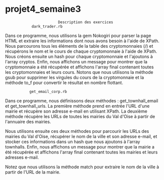 # projet4_semaine3
                            Description des exercices
                dark_trader.rb
    
Dans ce programme, nous utilisons la gem Nokogiri pour parser la page HTML et extraire les informations dont nous avons besoin à l'aide de XPath. Nous parcourons tous les éléments de la table des cryptomonnaies (<tbody>/<tr>) et récupérons le nom et le cours de chaque cryptomonnaie à l'aide de XPath. Nous créons ensuite un hash pour chaque cryptomonnaie et l'ajoutons à l'array cryptos. Enfin, nous affichons un message pour montrer que la cryptomonnaie a été récupérée et affichons l'array final contenant toutes les cryptomonnaies et leurs cours.
Notons que nous utilisons la méthode gsub pour supprimer les virgules du cours de la cryptomonnaie et la méthode to_f pour convertir le résultat en nombre flottant.

               get_email_corp.rb
    
Dans ce programme, nous définissons deux méthodes : get_townhall_email et get_townhall_urls. La première méthode prend en entrée l'URL d'une mairie et récupère son adresse e-mail en utilisant XPath. La deuxième méthode récupère les URLs de toutes les mairies du Val d'Oise à partir de l'annuaire des mairies.

Nous utilisons ensuite ces deux méthodes pour parcourir les URLs des mairies du Val d'Oise, récupérer le nom de la ville et son adresse e-mail, et stocker ces informations dans un hash que nous ajoutons à l'array townhalls. Enfin, nous affichons un message pour montrer que la mairie a été récupérée et affichons l'array final contenant toutes les mairies et leurs adresses e-mail.

Notez que nous utilisons la méthode match pour extraire le nom de la ville à partir de l'URL de la mairie.